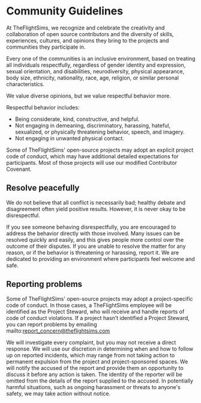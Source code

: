 # Community Guidelines

At TheFlightSims, we recognize and celebrate the creativity and collaboration of open
source contributors and the diversity of skills, experiences, cultures, and
opinions they bring to the projects and communities they participate in.

Every one of the communities is an inclusive environment, based on treating 
all individuals respectfully, regardless of
gender identity and expression, sexual orientation, and disabilities,
neurodiversity, physical appearance, body size, ethnicity, nationality, race,
age, religion, or similar personal characteristics.

We value diverse opinions, but we value respectful behavior more.

Respectful behavior includes:

* Being considerate, kind, constructive, and helpful.
* Not engaging in demeaning, discriminatory, harassing, hateful, sexualized, or
 physically threatening behavior, speech, and imagery.
* Not engaging in unwanted physical contact.

Some of TheFlightSims' open-source projects may adopt an explicit project code of
conduct, which may have additional detailed expectations for participants. Most
of those projects will use our modified Contributor Covenant.

## Resolve peacefully

We do not believe that all conflict is necessarily bad; healthy debate and
disagreement often yield positive results. However, it is never okay to be
disrespectful.

If you see someone behaving disrespectfully, you are encouraged to address the
behavior directly with those involved. Many issues can be resolved quickly and
easily, and this gives people more control over the outcome of their disputes.
If you are unable to resolve the matter for any reason, or if the behavior is
threatening or harassing, report it. We are dedicated to providing an
environment where participants feel welcome and safe.

## Reporting problems

Some of TheFlightSims' open-source projects may adopt a project-specific code of conduct.
In those cases, a TheFlightSims employee will be identified as the Project Steward,
who will receive and handle reports of code of conduct violations. If a project hasn’t identified a Project Steward, you can report problems by
emailing mailto:report_concern@theflightsims.com

We will investigate every complaint, but you may not receive a direct response.
We will use our discretion in determining when and how to follow up on reported
incidents, which may range from not taking action to permanent expulsion from
the project and project-sponsored spaces. We will notify the accused of the
report and provide them an opportunity to discuss it before any action is
taken. The identity of the reporter will be omitted from the details of the
report supplied to the accused. In potentially harmful situations, such as
ongoing harassment or threats to anyone's safety, we may take action without
notice.
